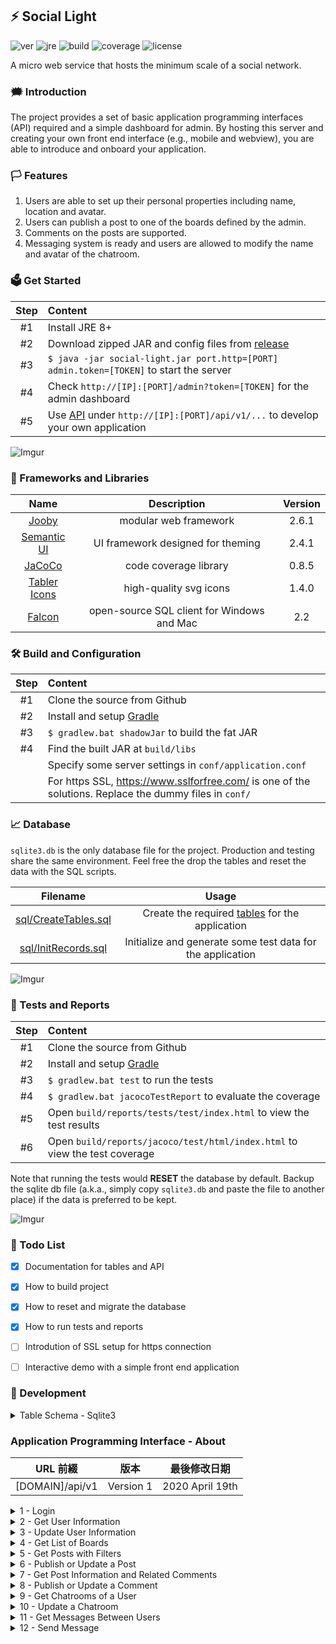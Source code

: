 ## ⚡️ Social Light

![ver](https://img.shields.io/badge/version-1.0.1-blue.svg)
![jre](https://img.shields.io/badge/JRE-8%2B-green.svg)
![build](https://img.shields.io/badge/build-passing-brightgreen.svg)
![coverage](https://img.shields.io/badge/code%20coverage-84%25-yellow.svg)
![license](https://img.shields.io/badge/license-MIT-blueviolet.svg)

A micro web service that hosts the minimum scale of a social network. 


### 🗯 Introduction
The project provides a set of basic application programming interfaces (API) required and a simple dashboard for admin. By hosting this server and creating your own front end interface (e.g., mobile and webview), you are able to introduce and onboard your application.


### 🏳️ Features
1. Users are able to set up their personal properties including name, location and avatar.
2. Users can publish a post to one of the boards defined by the admin.
3. Comments on the posts are supported.
4. Messaging system is ready and users are allowed to modify the name and avatar of the chatroom.


### 🗳 Get Started
|Step|Content|
|:-:|:-|
|#1|Install JRE 8+|
|#2|Download zipped JAR and config files from [release](https://github.com/der3318/social-light/releases/download/1.0.1/social-light.zip)|
|#3|`$ java -jar social-light.jar port.http=[PORT] admin.token=[TOKEN]` to start the server|
|#4|Check `http://[IP]:[PORT]/admin?token=[TOKEN]` for the admin dashboard|
|#5|Use [API](#application-programming-interface---about) under `http://[IP]:[PORT]/api/v1/...` to develop your own application|

![Imgur](https://i.imgur.com/9KBtnA8.gif)


### 📝 Frameworks and Libraries
|Name|Description|Version|
|:-:|:-:|:-:|
|[Jooby](https://github.com/jooby-project/jooby)|modular web framework|2.6.1|
|[Semantic UI](https://github.com/Semantic-Org/Semantic-UI)|UI framework designed for theming|2.4.1|
|[JaCoCo](https://github.com/jacoco/jacoco)|code coverage library|0.8.5|
|[Tabler Icons](https://github.com/tabler/tabler-icons)|high-quality svg icons|1.4.0|
|[Falcon](https://github.com/plotly/falcon)|open-source SQL client for Windows and Mac|2.2|


### 🛠 Build and Configuration
|Step|Content|
|:-:|:-|
|#1|Clone the source from Github|
|#2|Install and setup [Gradle](https://gradle.org/install/)|
|#3|`$ gradlew.bat shadowJar` to build the fat JAR|
|#4|Find the built JAR at `build/libs`|
||Specify some server settings in `conf/application.conf`|
||For https SSL, https://www.sslforfree.com/ is one of the solutions. Replace the dummy files in `conf/`|


### 📈 Database
`sqlite3.db` is the only database file for the project. Production and testing share the same environment. Feel free the drop the tables and reset the data with the SQL scripts.

|Filename|Usage|
|:-:|:-:|
|[sql/CreateTables.sql](https://github.com/der3318/social-light/blob/master/sql/CreateTables.sql)|Create the required [tables](#-development) for the application|
|[sql/InitRecords.sql](https://github.com/der3318/social-light/blob/master/sql/InitRecords.sql)|Initialize and generate some test data for the application|

![Imgur](https://i.imgur.com/qLjVNT2.png)


### 📐 Tests and Reports
|Step|Content|
|:-:|:-|
|#1|Clone the source from Github|
|#2|Install and setup [Gradle](https://gradle.org/install/)|
|#3|`$ gradlew.bat test` to run the tests|
|#4|`$ gradlew.bat jacocoTestReport` to evaluate the coverage|
|#5|Open `build/reports/tests/test/index.html` to view the test results|
|#6|Open `build/reports/jacoco/test/html/index.html` to view the test coverage|

Note that running the tests would **RESET** the database by default. Backup the sqlite db file (a.k.a., simply copy `sqlite3.db` and paste the file to another place) if the data is preferred to be kept.

![Imgur](https://i.imgur.com/WYXekWR.png)


### 💭 Todo List
* [x] Documentation for tables and API
* [x] How to build project
* [x] How to reset and migrate the database
* [x] How to run tests and reports
* [ ] Introdution of SSL setup for https connection
* [ ] Interactive demo with a simple front end application


### 🔎 Development
<details>
<summary>Table Schema - Sqlite3</summary>

|Table          |Field          |Type           |Note                           |
|:-:            |:-:            |:-:            |:-:                            |
|users          |id             |INTEGER        |PRIMARY KEY                    |
|               |account        |VARCHAR(255)   |                               |
|               |password       |VARCHAR(255)   |                               |
|               |name           |VARCHAR(255)   |                               |
|               |type           |VARCHAR(255)   |                               |
|               |location       |VARCHAR(255)   |                               |
|               |motto          |VARCHAR(255)   |                               |
|               |intro          |VARCHAR(2047)  |                               |
|               |url_avatar     |VARCHAR(255)   |                               |
|               |ts_create      |DATETIME       |DEFAULT CURRENT_TIMESTAMP      |
|               |               |               |                               |
|boards         |id             |INTEGER        |PRIMARY KEY                    |
|               |name           |VARCHAR(255)   |                               |
|               |ts_create      |DATETIME       |DEFAULT CURRENT_TIMESTAMP      |
|               |               |               |                               |
|posts          |id             |INTEGER        |PRIMARY KEY                    |
|               |id_user        |INTEGER        |                               |
|               |id_board       |INTEGER        |                               |
|               |title          |VARCHAR(255)   |                               |
|               |content        |VARCHAR(2047)  |                               |
|               |url_avatar     |VARCHAR(255)   |                               |
|               |ts_create      |DATETIME       |DEFAULT CURRENT_TIMESTAMP      |
|               |               |               |                               |
|comments       |id             |INTEGER        |PRIMARY KEY                    |
|               |id_user        |INTEGER        |                               |
|               |id_post        |INTEGER        |                               |
|               |content        |VARCHAR(2047)  |                               |
|               |ts_create      |DATETIME       |DEFAULT CURRENT_TIMESTAMP      |
|               |               |               |                               |
|chatrooms      |id             |INTEGER        |PRIMARY KEY                    |
|               |id_user        |INTEGER        |                               |
|               |id_user_target |INTEGER        |                               |
|               |name           |VARCHAR(255)   |                               |
|               |url_avatar     |VARCHAR(255)   |                               |
|               |ts_create      |DATETIME       |DEFAULT CURRENT_TIMESTAMP      |
|               |               |               |                               |
|messages       |id             |INTEGER        |PRIMARY KEY                    |
|               |id_chatroom    |INTEGER        |                               |
|               |status         |INTEGER        |NEW=0 READ=1 OUT=2             |
|               |content        |VARCHAR(255)   |                               |
|               |ts_create      |DATETIME       |DEFAULT CURRENT_TIMESTAMP      |

</details>

### Application Programming Interface - About
|URL 前綴|版本|最後修改日期|
|:-:|:-:|:-:|
|[DOMAIN]/api/v1|Version 1|2020 April 19th|

<details>
<summary>1 - Login</summary>

|Path|Protocol|Request Content Type|Response Content Type|Charset|
|:-:|:-:|:-:|:-:|:-:|
|[SUFFIX]/login|HTTP POST|Application/JSON|Application/JSON|UTF-8|

##### Request Body
|Key|Type|Description|Required|
|:-:|:-:|:-:|:-:|
|account|String|使用者帳號|v|
|password|String|使用者密碼|v|

範例－`{"account":"hello", "password":"wor1d"}`


##### Returned Content
|Key|Type|Description|
|:-:|:-:|:-:|
|code|Integer|狀態識別碼，「0」為登入成功，「-1」為密碼錯誤，「-2」為帳號不存在|
|token|String|code 為零時存在，獨一無二的權限識別碼，用於後續溝通時的權限管控|
|id|Integer|code 為零時存在，代表該使用者的 ID|

範例－`{"code":0, "token":"mqspoq4fc", "id":202}` 或是 `{"code":-1}`


</details>

<details>
<summary>2 - Get User Information</summary>

|Path|Protocol|Request Content Type|Response Content Type|Charset|
|:-:|:-:|:-:|:-:|:-:|
|[SUFFIX]/user|HTTP POST|Application/JSON|Application/JSON|UTF-8|

##### Request Body
|Key|Type|Description|Required|
|:-:|:-:|:-:|:-:|
|id|Integer|查詢對象的使用者 ID|v|

範例－`{"id":203}`


##### Returned Content
|Key|Type|Description|
|:-:|:-:|:-:|
|code|Integer|狀態識別碼，「0」為查詢成功，「-1」為查無使用者|
|account|String|code 為零時存在，即對象使用者帳號|
|name|String|code 為零時存在，即對象使用者暱稱|
|type|String|code 為零時存在，即對象使用者類別|
|location|String|code 為零時存在，即對象使用者所在縣市|
|motto|String|code 為零時存在，即對象使用者的座右銘|
|intro|String|code 為零時存在，即對象使用者的自介|
|url_avatar|String|code 為零時存在，即對象使用者的頭像圖片網址|

範例－`{"code":0, "account":"temp", "name":"暱稱", ..., "url_avatar":"https://imgur/user.png"}`


</details>

<details>
<summary>3 - Update User Information</summary>

|Path|Protocol|Request Content Type|Response Content Type|Charset|
|:-:|:-:|:-:|:-:|:-:|
|[SUFFIX]/user/update|HTTP POST|Application/JSON|Application/JSON|UTF-8|

##### Request Body
|Key|Type|Description|Required|
|:-:|:-:|:-:|:-:|
|token|String|權限識別碼，用於識別使用者的身分|v|
|id|Integer|變更對象（即是自己）的使用者 ID|v|
|password|String|若有，則嘗試將其設為新的密碼||
|name|String|若有，則嘗試將其設為新的暱稱||
|type|String|若有，則嘗試將其設為新的類別||
|location|String|若有，則嘗試將其設為新的所在縣市||
|motto|String|若有，則嘗試將其設為新的座右銘||
|intro|String|若有，則嘗試將其設為新的自介||
|url_avatar|String|若有，則嘗試將其設為新的頭像圖片網址||

範例－`{"token":"mqspoq5fc", "id":202, "type":"新分類", "motto":"新座右銘"}`


##### Returned Content
|Key|Type|Description|
|:-:|:-:|:-:|
|code|Integer|狀態識別碼，「0」為更新成功，「-1」為查無使用者，「-2」為權限不合法|

範例－`{"code":-2}`


</details>

<details>
<summary>4 - Get List of Boards</summary>

|Path|Protocol|Request Content Type|Response Content Type|Charset|
|:-:|:-:|:-:|:-:|:-:|
|[SUFFIX]/boards|HTTP POST|Application/JSON|Application/JSON|UTF-8|

##### Request Body
None


##### Returned Content
|Key|Type|Description|
|:-:|:-:|:-:|
|code|Integer|狀態識別碼，應為「0」，表示查詢成功|
|boards|Object Array|code 為零時存在，元素結構參考下幾列|
|boards[index].id|Integer|看板 ID，可用於查詢看版下的文章|
|boards[index].name|String|即看板名字|

範例－`{"code":0, "boards":[]}` 或是 `{"code":0, "boards":[{"id":0, "name":"看版"}]}`


</details>

<details>
<summary>5 - Get Posts with Filters</summary>

|Path|Protocol|Request Content Type|Response Content Type|Charset|
|:-:|:-:|:-:|:-:|:-:|
|[SUFFIX]/posts|HTTP POST|Application/JSON|Application/JSON|UTF-8|

##### Request Body
|Key|Type|Description|Required|
|:-:|:-:|:-:|:-:|
|policy|Integer|排序策略，「0」為不指定，「1」為從新到舊，「2」為從關聯性高到低|v|
|id_user|Integer|若有，則只回傳該使用者 ID 所發表的文章||
|id_board|Integer|若有，則只回傳該看版 ID 底下的文章，「-1」則表示個人發文||
|keyword|String|若有，則只回傳包含該關鍵字的文章||
|ts|Datatime String|格式為「YYYY-MM-DD HH:MM」，若有，則只回傳該時間點後的新文章||

範例－`{"policy":1, "id_user":202, "ts":"2020-02-26 20:02"}` 或是 `{"policy":2, "keyword":"關鍵字"}`


##### Returned Content
|Key|Type|Description|
|:-:|:-:|:-:|
|code|Integer|狀態識別碼，「0」為查詢成功，「-1」為策略不存在|
|posts|Object Array|code 為零時存在，元素結構參考下幾列|
|posts[index].id|Integer|文章 ID，可用於查詢看文章的留言或進行編輯|
|posts[index].id_user|Integer|文章作者的使用者 ID|
|posts[index].id_board|Integer|文章所屬看版的 ID，「-1」則表示個人發文|
|posts[index].title|String|文章標題|
|posts[index].content|String|文章內容|
|posts[index].url_avatar|String|文章縮圖網址|
|posts[index].ts_create|Datetime String|文章發表日期，格式為「YYYY-MM-DD HH:MM」|

範例－`{"code":0, "posts":[]}` 或是 `{"code":0, "posts":[{"id":4, "user_id":202, "id_board":5, "title":"標題", "content":"內文", "url_avatar":"https://post.png", "ts_create":"2020-02-26 21:00"}, {"id":8, ...}]}`


</details>

<details>
<summary>6 - Publish or Update a Post</summary>

|Path|Protocol|Request Content Type|Response Content Type|Charset|
|:-:|:-:|:-:|:-:|:-:|
|[SUFFIX]/post/update|HTTP POST|Application/JSON|Application/JSON|UTF-8|

##### Request Body
|Key|Type|Description|Required|
|:-:|:-:|:-:|:-:|
|id|Integer|文章 ID，若有，且文章存在，則會更新該文章||
|token|String|權限識別碼，用於識別使用者的身分|v|
|id_user|Integer|欲發文者（即是自己）的使用者 ID|v|
|id_board|Integer|欲發表文章的看版 ID，「-1」為個人發文|v|
|title|String|文章標題|v|
|content|String|文章內容|v|
|url_avatar|String|文章縮圖網址|v|

範例－`{"token":"mqspoq5fc", "id_user":202, "id_board":5, "title":"新標題", "content":"新內文", "url_avatar":"https://beauty.png"}`


##### Returned Content
|Key|Type|Description|
|:-:|:-:|:-:|
|code|Integer|狀態識別碼，「0」為發文或更新成功，「-1」為查無使用者，「-2」為看版不存在，「-3」為資訊有缺漏或空白，「-4」則是使用者權限不合法|
|id|Integer|code 為零時存在，表示新文章的 ID|

範例－`{"code":-3}` 或是 `{"code":0, "id":9}`


</details>

<details>
<summary>7 - Get Post Information and Related Comments</summary>

|Path|Protocol|Request Content Type|Response Content Type|Charset|
|:-:|:-:|:-:|:-:|:-:|
|[SUFFIX]/post|HTTP POST|Application/JSON|Application/JSON|UTF-8|

##### Request Body
|Key|Type|Description|Required|
|:-:|:-:|:-:|:-:|
|id|Integer|欲瀏覽的文章 ID|v|

範例－`{"id": 4}`


##### Returned Content
|Key|Type|Description|
|:-:|:-:|:-:|
|code|Integer|狀態識別碼，「0」為查詢成功，「-1」為查無此文章|
|id_user|Integer|code 為零時存在，該文章作者的使用者 ID|
|id_board|Integer|code 為零時存在，該文章所屬看版的 ID|
|title|String|code 為零時存在，即文章標題|
|content|String|code 為零時存在，即文章內容|
|url_avatar|String|code 為零時存在，即文章縮圖網址|
|ts_create|Datetime String|code 為零時存在，文章發表日期，格式為「YYYY-MM-DD HH:MM」|
|comments|Object Array|code 為零時存在，元素結構參考下幾列|
|comments[i].id|Integer|留言 ID，修改或編輯時使用|
|comments[i].id_user|Integer|該留言使用者的 ID|
|comments[i].content|String|該留言的內文|
|comments[i].ts_create|Datetime String|該留言的發表日期，格式為「YYYY-MM-DD HH:MM」|

範例－`{"code":0, "id_user":202, "id_board":5, "title":"標題", "content":"內文", "url_avatar":"https://post.png", "ts_create":"2020-02-26 21:00", "comments":[{"id":1034, "id_user":204, "content":"回應", "ts_create":"2020-02-26 21:05"}]}`


</details>

<details>
<summary>8 - Publish or Update a Comment</summary>

|Path|Protocol|Request Content Type|Response Content Type|Charset|
|:-:|:-:|:-:|:-:|:-:|
|[SUFFIX]/comment/update|HTTP POST|Application/JSON|Application/JSON|UTF-8|

##### Request Body
|Key|Type|Description|Required|
|:-:|:-:|:-:|:-:|
|id|Integer|留言 ID，若有，且留言存在，則會更新該留言||
|token|String|權限識別碼，用於識別使用者的身分|v|
|id_user|Integer|欲留言者（即是自己）的使用者 ID|v|
|id_post|Integer|欲留言回覆的文章 ID|v|
|content|String|留言內容|v|

範例－`{"token":"mqspoq5fk", "id_user":202, "id_post":4, "content":"新回應"}`


##### Returned Content
|Key|Type|Description|
|:-:|:-:|:-:|
|code|Integer|狀態識別碼，「0」為回覆成功，「-1」為查無使用者，「-2」為文章不存在，「-3」為資訊有缺漏或空白，「-4」則是使用者權限不合法|
|id|Integer|code 為零時存在，表示新文章的 ID|

範例－`{"code":-4}` 或是 `{"code":0, "id":1039}`


</details>

<details>
<summary>9 - Get Chatrooms of a User</summary>

|Path|Protocol|Request Content Type|Response Content Type|Charset|
|:-:|:-:|:-:|:-:|:-:|
|[SUFFIX]/chatrooms|HTTP POST|Application/JSON|Application/JSON|UTF-8|

##### Request Body
|Key|Type|Description|Required|
|:-:|:-:|:-:|:-:|
|token|String|權限識別碼，用於識別使用者的身分|v|
|id|Integer|使用者 ID|v|

範例－`{"token":"mqspoq5fc", "id":202}`


##### Returned Content
|Key|Type|Description|
|:-:|:-:|:-:|
|code|Integer|狀態識別碼，「0」為查詢成功，「-1」為查無使用者，「-2」是使用者權限不合法|
|chatrooms|Object Array|code 為零時存在，元素結構參考下幾列|
|chatrooms[index].id|Integer|聊天室 ID，用於瀏覽對話記錄或發訊|
|chatrooms[index].id_user_target|Integer|聊天室對象的使用者 ID|
|chatrooms[index].name|String|聊天室名稱，預設是對象名字|
|chatrooms[index].url_avatar|String|聊天室頭像網址|
|chatrooms[index].lastmsg_status|Integer|最後一則訊息的狀態，「0」為新，「1」為舊，「2」為已發送|
|chatrooms[index].lastmsg_content|String|最後一則訊息的內容|
|chatrooms[index].lastmsg_ts|Datetime String|最後一則訊息的時間，格式為「YYYY-MM-DD HH:MM」|

範例－`{"code":0, "chatrooms":[{"id":67, "id_user_target":205, "name":"聊天對象", "url_avatar":"http://handsome.jpg", "lastmsg_status":0, "lastmsg_content":"訊息", ,"lastmsg_ts":"2020-02-28 23:55"}]}`


</details>

<details>
<summary>10 - Update a Chatroom</summary>

|Path|Protocol|Request Content Type|Response Content Type|Charset|
|:-:|:-:|:-:|:-:|:-:|
|[SUFFIX]/chatroom/update|HTTP POST|Application/JSON|Application/JSON|UTF-8|

##### Request Body
|Key|Type|Description|Required|
|:-:|:-:|:-:|:-:|
|id|Integer|聊天室 ID|v|
|token|String|權限識別碼，用於識別使用者的身分|v|
|id_user|Integer|欲編輯聊天室（即是自己）的使用者 ID|v|
|name|String|若有，則更新聊天室的名字||
|url_avatar|String|若有，則更新聊天室的縮圖網址||

範例－`{"id":68, "token":"mqspoq5fc", "id_user":202, "name":"聊天室名稱"}`


##### Returned Content
|Key|Type|Description|
|:-:|:-:|:-:|
|code|Integer|狀態識別碼，「0」為更新成功，「-1」為聊天室不存在，「-2」為查無使用者，「-3」則是使用者權限不合法|

範例－`{"code":-1}`


</details>

<details>
<summary>11 - Get Messages Between Users</summary>

|Path|Protocol|Request Content Type|Response Content Type|Charset|
|:-:|:-:|:-:|:-:|:-:|
|[SUFFIX]/messages|HTTP POST|Application/JSON|Application/JSON|UTF-8|

##### Request Body
|Key|Type|Description|Required|
|:-:|:-:|:-:|:-:|
|token|String|權限識別碼，用於識別使用者的身分|v|
|id|Integer|使用者 ID|v|
|id_user_target|Integer|聊天對象的使用者 ID|v|

範例－`{"token":"mqspoq5fc", "id":202, "id_user_target":206}`


##### Returned Content
|Key|Type|Description|
|:-:|:-:|:-:|
|code|Integer|狀態識別碼，「0」為查詢成功，「-1」為查無使用者，「-2」為查無聊天室，「-3」為權限不合法|
|id_chatroom|Integer|code 為零時存在，代表兩人之間的聊天室 ID|
|name|String|code 為零時存在，代表兩人之間的聊天室名稱|
|url_avatar|String|code 為零時存在，代表兩人之間的聊天室縮圖網址|
|messages|Object Array|code 為零時存在，最新的一百筆，元素結構參考下幾列|
|messages[index].status|Integer|訊息狀態，「0」為新，「1」為舊，「2」為已發送|
|messages[index].content|String|訊息內容|
|messages[index].ts_create|Datetime String|訊息時間，格式為「YYYY-MM-DD HH:MM」|

範例－`{"code":0, "id_chatroom":69, "name":"聊天對象", "url_avatar":"http://nurse.png", "messages":[{"status":2, "content":"訊息一", "ts_create":"2020-03-01 22:15"}, {"status":1, "content":"訊息二", "ts_create":"2020-03-01 22:20"}]}`


</details>

<details>
<summary>12 - Send Message</summary>

|Path|Protocol|Request Content Type|Response Content Type|Charset|
|:-:|:-:|:-:|:-:|:-:|
|[SUFFIX]/message/update|HTTP POST|Application/JSON|Application/JSON|UTF-8|

##### Request Body
|Key|Type|Description|Required|
|:-:|:-:|:-:|:-:|
|token|String|權限識別碼，用於識別使用者的身分|v|
|id|Integer|使用者 ID|v|
|id_user_target|Integer|聊天對象的使用者 ID|v|
|content|String|訊息內容|v|

範例－`{"token":"mqspoq5fc", "id":202, "id_user_target":206, "content":"新訊息"}`


##### Returned Content
|Key|Type|Description|
|:-:|:-:|:-:|
|code|Integer|狀態識別碼，「0」為發送成功，「-1」為查無使用者，「-2」為權限不合法|
|id_chatroom|Integer|code 為零時存在，代表兩人之間的聊天室 ID|
|name|String|code 為零時存在，代表兩人之間的聊天室名稱|
|url_avatar|String|code 為零時存在，代表兩人之間的聊天室縮圖網址|
|messages|Object Array|code 為零時存在，最新的一百筆，元素結構參考下幾列|
|messages[index].status|Integer|訊息狀態，「0」為新，「1」為舊，「2」為已發送|
|messages[index].content|String|訊息內容|
|messages[index].ts_create|Datetime String|訊息時間，格式為「YYYY-MM-DD HH:MM」|

範例－`{"code":0, "id_chatroom":69, "name":"聊天對象", "url_avatar":"http://nurse.png", "messages":[{"status":2, "content":"訊息一", "ts_create":"2020-03-01 22:15"}, {"status":1, "content":"訊息二", "ts_create":"2020-03-01 22:20"}, {"status":2, "content":"新訊息", "ts_create":"2020-03-01 22:25"}]}`


</details>

